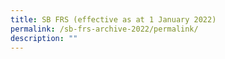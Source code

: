 ```yaml
---
title: SB FRS (effective as at 1 January 2022)
permalink: /sb-frs-archive-2022/permalink/
description: ""
---
```

